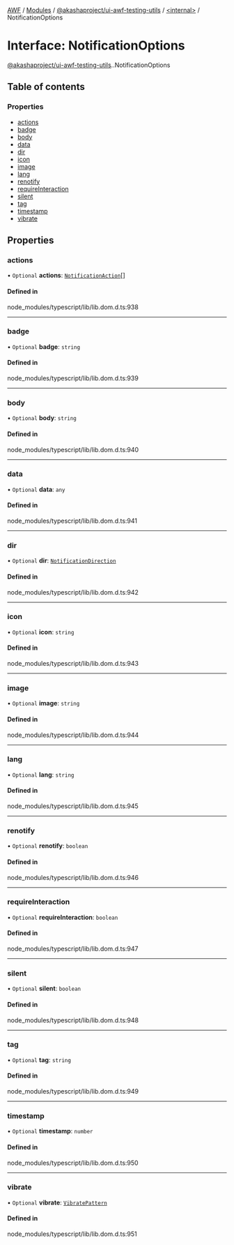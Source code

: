 [AWF](../README.md) / [Modules](../modules.md) / [@akashaproject/ui-awf-testing-utils](../modules/akashaproject_ui_awf_testing_utils.md) / [<internal\>](../modules/akashaproject_ui_awf_testing_utils._internal_.md) / NotificationOptions

# Interface: NotificationOptions

[@akashaproject/ui-awf-testing-utils](../modules/akashaproject_ui_awf_testing_utils.md).[<internal>](../modules/akashaproject_ui_awf_testing_utils._internal_.md).NotificationOptions

## Table of contents

### Properties

- [actions](akashaproject_ui_awf_testing_utils._internal_.NotificationOptions.md#actions)
- [badge](akashaproject_ui_awf_testing_utils._internal_.NotificationOptions.md#badge)
- [body](akashaproject_ui_awf_testing_utils._internal_.NotificationOptions.md#body)
- [data](akashaproject_ui_awf_testing_utils._internal_.NotificationOptions.md#data)
- [dir](akashaproject_ui_awf_testing_utils._internal_.NotificationOptions.md#dir)
- [icon](akashaproject_ui_awf_testing_utils._internal_.NotificationOptions.md#icon)
- [image](akashaproject_ui_awf_testing_utils._internal_.NotificationOptions.md#image)
- [lang](akashaproject_ui_awf_testing_utils._internal_.NotificationOptions.md#lang)
- [renotify](akashaproject_ui_awf_testing_utils._internal_.NotificationOptions.md#renotify)
- [requireInteraction](akashaproject_ui_awf_testing_utils._internal_.NotificationOptions.md#requireinteraction)
- [silent](akashaproject_ui_awf_testing_utils._internal_.NotificationOptions.md#silent)
- [tag](akashaproject_ui_awf_testing_utils._internal_.NotificationOptions.md#tag)
- [timestamp](akashaproject_ui_awf_testing_utils._internal_.NotificationOptions.md#timestamp)
- [vibrate](akashaproject_ui_awf_testing_utils._internal_.NotificationOptions.md#vibrate)

## Properties

### actions

• `Optional` **actions**: [`NotificationAction`](akashaproject_ui_awf_testing_utils._internal_.NotificationAction.md)[]

#### Defined in

node_modules/typescript/lib/lib.dom.d.ts:938

___

### badge

• `Optional` **badge**: `string`

#### Defined in

node_modules/typescript/lib/lib.dom.d.ts:939

___

### body

• `Optional` **body**: `string`

#### Defined in

node_modules/typescript/lib/lib.dom.d.ts:940

___

### data

• `Optional` **data**: `any`

#### Defined in

node_modules/typescript/lib/lib.dom.d.ts:941

___

### dir

• `Optional` **dir**: [`NotificationDirection`](../modules/akashaproject_ui_awf_testing_utils._internal_.md#notificationdirection)

#### Defined in

node_modules/typescript/lib/lib.dom.d.ts:942

___

### icon

• `Optional` **icon**: `string`

#### Defined in

node_modules/typescript/lib/lib.dom.d.ts:943

___

### image

• `Optional` **image**: `string`

#### Defined in

node_modules/typescript/lib/lib.dom.d.ts:944

___

### lang

• `Optional` **lang**: `string`

#### Defined in

node_modules/typescript/lib/lib.dom.d.ts:945

___

### renotify

• `Optional` **renotify**: `boolean`

#### Defined in

node_modules/typescript/lib/lib.dom.d.ts:946

___

### requireInteraction

• `Optional` **requireInteraction**: `boolean`

#### Defined in

node_modules/typescript/lib/lib.dom.d.ts:947

___

### silent

• `Optional` **silent**: `boolean`

#### Defined in

node_modules/typescript/lib/lib.dom.d.ts:948

___

### tag

• `Optional` **tag**: `string`

#### Defined in

node_modules/typescript/lib/lib.dom.d.ts:949

___

### timestamp

• `Optional` **timestamp**: `number`

#### Defined in

node_modules/typescript/lib/lib.dom.d.ts:950

___

### vibrate

• `Optional` **vibrate**: [`VibratePattern`](../modules/akashaproject_ui_awf_testing_utils._internal_.md#vibratepattern)

#### Defined in

node_modules/typescript/lib/lib.dom.d.ts:951
